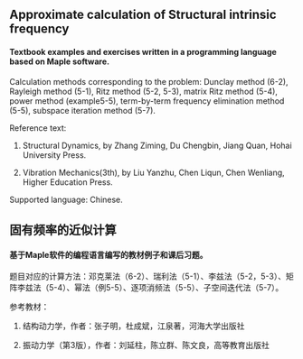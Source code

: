 ## Approximate calculation of Structural intrinsic frequency
#### Textbook examples and exercises written in a programming language based on Maple software.

Calculation methods corresponding to the problem: Dunclay method (6-2), Rayleigh method (5-1), Ritz method (5-2, 5-3), matrix Ritz method (5-4), power method (example5-5), term-by-term frequency elimination method (5-5), subspace iteration method (5-7).

Reference text: 

1) Structural Dynamics, by Zhang Ziming, Du Chengbin, Jiang Quan, Hohai University Press.

2) Vibration Mechanics(3th), by Liu Yanzhu, Chen Liqun, Chen Wenliang, Higher Education Press.

Supported language: Chinese.

## 固有频率的近似计算
#### 基于Maple软件的编程语言编写的教材例子和课后习题。

题目对应的计算方法：邓克莱法（6-2）、瑞利法（5-1）、李兹法（5-2，5-3）、矩阵李兹法（5-4）、幂法（例5-5）、逐项消频法（5-5）、子空间迭代法（5-7）。

参考教材：

1) 结构动力学，作者：张子明，杜成斌，江泉著，河海大学出版社

2) 振动力学（第3版），作者：刘延柱，陈立群、陈文良，高等教育出版社
